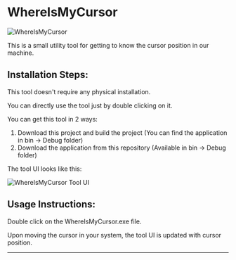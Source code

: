 # WhereIsMyCursor
![WhereIsMyCursor](https://1.bp.blogspot.com/-c3eSdfKDNpY/X27-bIZegQI/AAAAAAAABIc/A9Dmn88Rtg4HfIaLRsRsLlVfn_jmxew_wCLcBGAsYHQ/w200-h200/Where%2Bis%2Bmy%2BCursor%2BIcon.PNG)

This is a small utility tool for getting to know the cursor position in our machine.

## Installation Steps:
This tool doesn't require any physical installation.

You can directly use the tool just by double clicking on it.

You can get this tool in 2 ways:
1. Download this project and build the project (You can find the application in bin -> Debug folder)
2. Download the application from this repository (Available in bin -> Debug folder)

The tool UI looks like this:

![WhereIsMyCursor Tool UI](https://1.bp.blogspot.com/-1kwJTKunmjY/X277zEPHVuI/AAAAAAAABIA/aDmzl0-HduQ8HwCeJ_yAfaWNQ-tHq2HwQCLcBGAsYHQ/s16000/Where%2Bis%2Bmy%2BCursor.PNG)

## Usage Instructions:
Double click on the WhereIsMyCursor.exe file.

Upon moving the cursor in your system, the tool UI is updated with cursor position.
___

